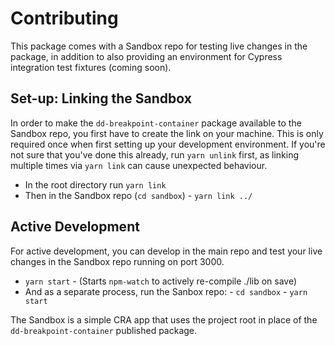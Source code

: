 # Contributing

This package comes with a Sandbox repo for testing live changes in the package, in addition to also providing an environment for Cypress integration test fixtures (coming soon).

## Set-up: Linking the Sandbox

In order to make the `dd-breakpoint-container` package available to the Sandbox repo, you first have to create the link on your machine. This is only required once when first setting up your development environment. If you're not sure that you've done this already, run `yarn unlink` first, as linking multiple times via `yarn link` can cause unexpected behaviour.

- In the root directory run `yarn link`
- Then in the Sandbox repo (`cd sandbox`) - `yarn link ../`

## Active Development

For active development, you can develop in the main repo and test your live changes in the Sandbox repo running on port 3000.

- `yarn start` - (Starts `npm-watch` to actively re-compile ./lib on save)
- And as a separate process, run the Sanbox repo: - `cd sandbox` - `yarn start`

The Sandbox is a simple CRA app that uses the project root in place of the `dd-breakpoint-container` published package.
